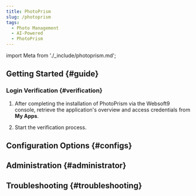 ```yaml
---
title: PhotoPrism
slug: /photoprism
tags:
  - Photo Management
  - AI-Powered
  - PhotoPrism
---
```



import Meta from './_include/photoprism.md';

<Meta name="meta" />

## Getting Started {#guide}

### Login Verification {#verification}

1. After completing the installation of PhotoPrism via the Websoft9 console, retrieve the application's overview and access credentials from **My Apps**.

2. Start the verification process.

## Configuration Options {#configs}

## Administration {#administrator}

## Troubleshooting {#troubleshooting}
